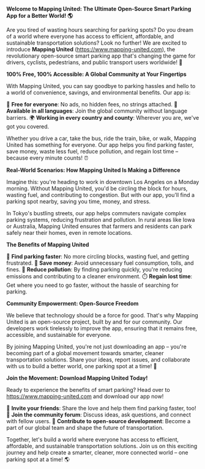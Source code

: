 **Welcome to Mapping United: The Ultimate Open-Source Smart Parking App for a Better World! 🌎**

Are you tired of wasting hours searching for parking spots? Do you dream of a world where everyone has access to efficient, affordable, and sustainable transportation solutions? Look no further! We are excited to introduce **Mapping United** (https://www.mapping-united.com), the revolutionary open-source smart parking app that's changing the game for drivers, cyclists, pedestrians, and public transport users worldwide! 🚀

**100% Free, 100% Accessible: A Global Community at Your Fingertips**

With Mapping United, you can say goodbye to parking hassles and hello to a world of convenience, savings, and environmental benefits. Our app is:

🌟 **Free for everyone**: No ads, no hidden fees, no strings attached.
💬 **Available in all languages**: Join the global community without language barriers.
🌍 **Working in every country and county**: Wherever you are, we've got you covered.

Whether you drive a car, take the bus, ride the train, bike, or walk, Mapping United has something for everyone. Our app helps you find parking faster, save money, waste less fuel, reduce pollution, and regain lost time – because every minute counts! ⏰

**Real-World Scenarios: How Mapping United Is Making a Difference**

Imagine this: you're heading to work in downtown Los Angeles on a Monday morning. Without Mapping United, you'd be circling the block for hours, wasting fuel, and contributing to congestion. But with our app, you'll find a parking spot nearby, saving you time, money, and stress.

In Tokyo's bustling streets, our app helps commuters navigate complex parking systems, reducing frustration and pollution. In rural areas like Iowa or Australia, Mapping United ensures that farmers and residents can park safely near their homes, even in remote locations.

**The Benefits of Mapping United**

🚗 **Find parking faster**: No more circling blocks, wasting fuel, and getting frustrated.
💸 **Save money**: Avoid unnecessary fuel consumption, tolls, and fines.
🌿 **Reduce pollution**: By finding parking quickly, you're reducing emissions and contributing to a cleaner environment.
⏱️ **Regain lost time**: Get where you need to go faster, without the hassle of searching for parking.

**Community Empowerment: Open-Source Freedom**

We believe that technology should be a force for good. That's why Mapping United is an open-source project, built by and for our community. Our developers work tirelessly to improve the app, ensuring that it remains free, accessible, and sustainable for everyone.

By joining Mapping United, you're not just downloading an app – you're becoming part of a global movement towards smarter, cleaner transportation solutions. Share your ideas, report issues, and collaborate with us to build a better world, one parking spot at a time! 🌟

**Join the Movement: Download Mapping United Today!**

Ready to experience the benefits of smart parking? Head over to https://www.mapping-united.com and download our app now!

📲 **Invite your friends**: Share the love and help them find parking faster, too!
👥 **Join the community forum**: Discuss ideas, ask questions, and connect with fellow users.
🤝 **Contribute to open-source development**: Become a part of our global team and shape the future of transportation.

Together, let's build a world where everyone has access to efficient, affordable, and sustainable transportation solutions. Join us on this exciting journey and help create a smarter, cleaner, more connected world – one parking spot at a time! 🌎